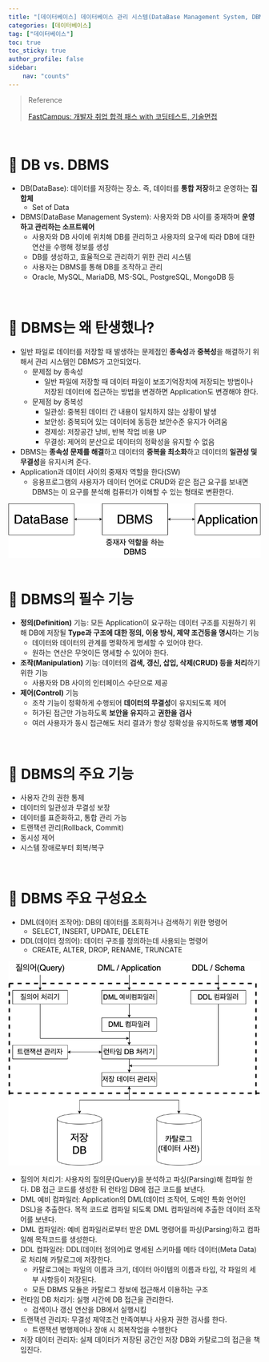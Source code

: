 ```yaml
---
title: "[데이터베이스] 데이터베이스 관리 시스템(DataBase Management System, DBMS)"
categories: [데이터베이스]
tag: ["데이터베이스"]
toc: true
toc_sticky: true
author_profile: false
sidebar:
    nav: "counts"
---
```


> Reference
>
> [FastCampus: 개발자 취업 합격 패스 with 코딩테스트, 기술면접](https://fastcampus.co.kr/dev_online_devjob)

<br>

# 📌 DB vs. DBMS

- DB(DataBase): 데이터를 저장하는 장소. 즉, 데이터를 **통합 저장**하고 운영하는 **집합체**
  - Set of Data
- DBMS(DataBase Management System): 사용자와 DB 사이를 중재하며 **운영하고 관리하는 소프트웨어**
  - 사용자와 DB 사이에 위치해 DB를 관리하고 사용자의 요구에 따라 DB에 대한 연산을 수행해 정보를 생성
  - DB를 생성하고, 효율적으로 관리하기 위한 관리 시스템
  - 사용자는 DBMS를 통해 DB를 조작하고 관리
  - Oracle, MySQL, MariaDB, MS-SQL, PostgreSQL, MongoDB 등

<br>

# 📌 DBMS는 왜 탄생했나?

- 일반 파일로 데이터를 저장할 때 발생하는 문제점인 **종속성**과 **중복성**을 해결하기 위해서 관리 시스템인 DBMS가 고안되었다.
  - 문제점 by 종속성
    - 일반 파일에 저장할 때 데이터 파일이 보조기억장치에 저장되는 방법이나 저장된 데이터에 접근하는 방법을 변경하면 Application도 변경해야 한다.
  - 문제점 by 중복성
    - 일관성: 중복된 데이터 간 내용이 일치하지 않는 상황이 발생
    - 보안성: 중복되어 있는 데이터에 동등한 보안수준 유지가 어려움
    - 경제성: 저장공간 낭비, 반복 작업 비용 UP
    - 무결성: 제어의 분산으로 데이터의 정확성을 유지할 수 없음
- DBMS는 **종속성 문제를 해결**하고 데이터의 **중복을 최소화**하고 데이터의 **일관성 및 무결성**을 유지시켜 준다.
- Application과 데이터 사이의 중재자 역할을 한다(SW)
  - 응용프로그램의 사용자가 데이터 언어로 CRUD와 같은 접근 요구를 보내면 DBMS는 이 요구를 분석해 컴퓨터가 이해할 수 있는 형태로 변환한다.

<center><img src="/assets/images/db/dbms/1.png"></center>

<br>

# 📌 DBMS의 필수 기능

- **정의(Definition)** 기능: 모든 Application이 요구하는 데이터 구조를 지원하기 위해 DB에 저장될 **Type과 구조에 대한 정의, 이용 방식, 제약 조건등을 명시**하는 기능
  - 데이터와 데이터의 관계를 명확하게 명세할 수 있어야 한다.
  - 원하는 연산은 무엇이든 명세할 수 있어야 한다.
- **조작(Manipulation)** 기능: 데이터의 **검색, 갱신, 삽입, 삭제(CRUD) 등을 처리**하기 위한 기능
  - 사용자와 DB 사이의 인터페이스 수단으로 제공
- **제어(Control)** 기능
  - 조작 기능이 정확하게 수행되어 **데이터의 무결성**이 유지되도록 제어
  - 허가된 접근만 가능하도록 **보안을 유지**하고 **권한을 검사**
  - 여러 사용자가 동시 접근해도 처리 결과가 항상 정확성을 유지하도록 **병행 제어**

<br>

# 📌 DBMS의 주요 기능

- 사용자 간의 권한 통제
- 데이터의 일관성과 무결성 보장
- 데이터를 표준화하고, 통합 관리 가능
- 트랜잭션 관리(Rollback, Commit)
- 동시성 제어
- 시스템 장애로부터 회복/복구

<br>

# 📌 DBMS 주요 구성요소

- DML(데이터 조작어): DB의 데이터를 조회하거나 검색하기 위한 명령어
  - SELECT, INSERT, UPDATE, DELETE
- DDL(데이터 정의어): 데이터 구조를 정의하는데 사용되는 명령어
  - CREATE, ALTER, DROP, RENAME, TRUNCATE

<center><img src="/assets/images/db/dbms/2.png"></center>

- 질의어 처리기: 사용자의 질의문(Query)을 분석하고 파싱(Parsing)해 컴파일 한다. DB 접근 코드를 생성한 뒤 런타임 DB에 접근 코드를 보낸다.
- DML 예비 컴파일러: Application의 DML(데이터 조작어, 도메인 특화 언어인 DSL)을 추출한다. 목적 코드로 컴파일 되도록 DML 컴파일러에 추출한 데이터 조작어를 보낸다.
- DML 컴파일러: 예비 컴파일러로부터 받은 DML 명령어를 파싱(Parsing)하고 컴파일해 목적코드를 생성한다.
- DDL 컴파일러: DDL(데이터 정의어)로 명세된 스키마를 메타 데이터(Meta Data)로 처리해 카탈로그에 저장한다.
  - 카탈로그에는 파일의 이름과 크기, 데이터 아이템의 이름과 타입, 각 파일의 세부 사항등이 저장된다.
  - 모든 DBMS 모듈은 카탈로그 정보에 접근해서 이용하는 구조
- 런타임 DB 처리기: 실행 시간에 DB 접근을 관리한다.
  - 검색이나 갱신 연산을 DB에서 실행시킴
- 트랜잭션 관리자: 무결성 제약조건 만족여부나 사용자 권한 검사를 한다.
  - 트랜잭션 병행제어나 장애 시 회복작업을 수행한다
- 저장 데이터 관리자: 실제 데이터가 저장된 공간인 저장 DB와 카탈로그의 접근을 책임진다.
